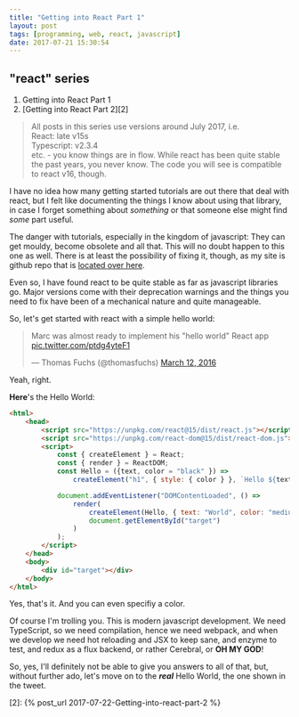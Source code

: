 ```yaml
---
title: "Getting into React Part 1"
layout: post
tags: [programming, web, react, javascript]
date: 2017-07-21 15:30:54
---
```


## "react" series
1. Getting into React Part 1
1. [Getting into React Part 2][2]

> All posts in this series use versions around July 2017, i.e.<br>
> React: late v15s<br>
> Typescript: v2.3.4<br>
> etc. - you know things are in flow. While react has been quite stable the past years, you never know.
> The code you will see is compatible to react v16, though.


I have no idea how many getting started tutorials are out there that deal with react, but I felt like documenting the things I know about using that library, in case I forget something about _something_ or that someone else might find _some_ part useful.

The danger with tutorials, especially in the kingdom of javascript: They can get mouldy, become obsolete and all that. This will no doubt happen to this one as well. There is at least the possibility of fixing it, though, as my site is github repo that is [located over here][1].

Even so, I have found react to be quite stable as far as javascript libraries go. Major versions come with their deprecation warnings and the things you need to fix have been of a mechanical nature and quite manageable.

So, let's get started with react with a simple hello world: 

<blockquote class="twitter-tweet" data-lang="en"><p lang="en" dir="ltr">Marc was almost ready to implement his &quot;hello world&quot; React app <a href="https://t.co/ptdg4yteF1">pic.twitter.com/ptdg4yteF1</a></p>&mdash; Thomas Fuchs (@thomasfuchs) <a href="https://twitter.com/thomasfuchs/status/708675139253174273">March 12, 2016</a></blockquote>
<script async src="//platform.twitter.com/widgets.js" charset="utf-8"></script>

Yeah, right.

__Here__'s the Hello World:

```html
<html>
    <head>
        <script src="https://unpkg.com/react@15/dist/react.js"></script>
        <script src="https://unpkg.com/react-dom@15/dist/react-dom.js"></script>
        <script>
            const { createElement } = React;
            const { render } = ReactDOM;
            const Hello = ({text, color = "black" }) => 
                createElement("h1", { style: { color } }, `Hello ${text}`);

            document.addEventListener("DOMContentLoaded", () => 
                render(
                    createElement(Hello, { text: "World", color: "mediumseagreen" }), 
                    document.getElementById("target")
                )
            );
        </script>
    </head>
    <body>
        <div id="target"></div>
    </body>
</html>
```

Yes, that's it. And you can even specifiy a color.

Of course I'm trolling you. This is modern javascript development. We need TypeScript, so we need compilation, hence we need webpack, and when we develop we need hot reloading and JSX to keep sane, and enzyme to test, and redux as a flux backend, or rather Cerebral, or __OH MY GOD__!

So, yes, I'll definitely not be able to give you answers to all of that, but, without further ado, let's move on to the ___real___ Hello World, the one shown in the tweet.


[1]: https://github.com/flq/flq.github.io
[2]: {% post_url 2017-07-22-Getting-into-react-part-2 %}
